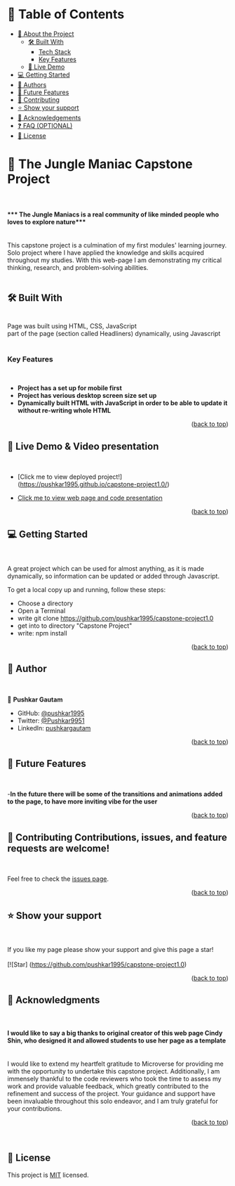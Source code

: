 <a name="readme-top"></a>

# 📗 Table of Contents

- [📖 About the Project](#about-project)
  - [🛠 Built With](#built-with)
    - [Tech Stack](#tech-stack)
    - [Key Features](#key-features)
  - [🚀 Live Demo](#live-demo)
- [💻 Getting Started](#getting-started)
- [👥 Authors](#authors)
- [🔭 Future Features](#future-features)
- [🤝 Contributing](#contributing)
- [⭐️ Show your support](#support)
- [🙏 Acknowledgements](#acknowledgements)
- [❓ FAQ (OPTIONAL)](#faq)
- [📝 License](#license)


# 📖 The Jungle Maniac Capstone Project <a name="about-project"></a>
<br>


#### *** The Jungle Maniacs is a real community of like minded people who loves to explore nature*** ####
<br>
This capstone project is a culmination of my first modules' learning journey. Solo project where I have applied the knowledge and skills acquired throughout my studies. With this web-page I am demonstrating my critical thinking, research, and problem-solving abilities.
<br>
<br>

## 🛠 Built With <a name="built-with"></a>
<br>


  <summary>Page was built using HTML, CSS, JavaScript<br>
  part of the page (section called Headliners) dynamically, using Javascript</summary>

<br>

### Key Features <a name="key-features"></a>

<br>

- **Project has a set up for mobile first**
- **Project has verious desktop screen size set up**
- **Dynamically built HTML with JavaScript in order to be able to update it without re-writing whole HTML**


<p align="right">(<a href="#readme-top">back to top</a>)</p>



## 🚀 Live Demo & Video presentation <a name="live-demo"></a> <a name='video'></a>
<br>

- [Click me to view deployed project!]
(https://pushkar1995.github.io/capstone-project1.0/)

- [Click me to view web page and code presentation](https://www.loom.com/share/858a22022b2c40a2b9a5ad88196777ef)

<p align="right">(<a href="#readme-top">back to top</a>)</p>


## 💻 Getting Started <a name="getting-started"></a>
<br>

A great project which can be used for almost anything, as it is made dynamically, so information can be updated or added through Javascript.

To get a local copy up and running, follow these steps:
<br>
- Choose a directory
- Open a Terminal
- write git clone https://github.com/pushkar1995/capstone-project1.0
- get into to directory "Capstone Project"
- write: npm install

<p align="right">(<a href="#readme-top">back to top</a>)</p>


## 👥 Author <a name="authors"></a>
<br>


👤 **Pushkar Gautam**

- GitHub: [@pushkar1995](https://github.com/pushkar1995)
- Twitter: [@Pushkar9951](https://twitter.com/Pushkar9951)
- LinkedIn: [pushkargautam](https://www.linkedin.com/in/pushkar-gautam-94a385271/)


<p align="right">(<a href="#readme-top">back to top</a>)</p>



## 🔭 Future Features <a name="future-features"></a>
<br>

-**In the future there will be some of the transitions and animations added to the page, to have more inviting vibe for the user**


<p align="right">(<a href="#readme-top">back to top</a>)</p>


## 🤝 Contributing <a name="contributing"></a>Contributions, issues, and feature requests are welcome!
<br>

Feel free to check the [issues page](https://github.com/pushkar1995/capstone-project1.0/issues).

<p align="right">(<a href="#readme-top">back to top</a>)</p>



## ⭐️ Show your support <a name="support"></a>
<br>

If you like my page please show your support and give this page a star!
<br>
<br>
[![Star]
(https://github.com/pushkar1995/capstone-project1.0)



<p align="right">(<a href="#readme-top">back to top</a>)</p>


## 🙏 Acknowledgments <a name="acknowledgements"></a>
<br>

#### **I would like to say a big thanks to original creator of this web page Cindy Shin, who designed it and allowed students to use her page as a template** ####

<br>
I would like to extend my heartfelt gratitude to Microverse for providing me with the opportunity to undertake this capstone project. Additionally, I am immensely thankful to the code reviewers who took the time to assess my work and provide valuable feedback, which greatly contributed to the refinement and success of the project. Your guidance and support have been invaluable throughout this solo endeavor, and I am truly grateful for your contributions.

<p align="right">(<a href="#readme-top">back to top</a>)</p>
<br>

## 📝 License <a name="license"></a>

This project is [MIT](https://github.com/pushkar1995/capstone-project1.0/blob/main/LICENSE) licensed.